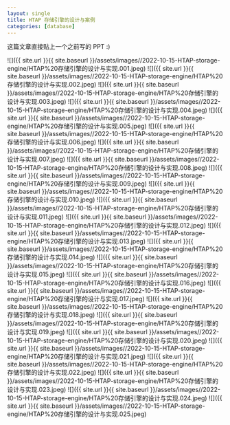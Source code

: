 ```yaml
---
layout: single
title: HTAP 存储引擎的设计与案例
categories: [database]
---
```


这篇文章直接贴上一个之前写的 PPT :)

![]({{ site.url }}{{ site.baseurl }}/assets/images//2022-10-15-HTAP-storage-engine/HTAP%20存储引擎的设计与实现.001.jpeg)
![]({{ site.url }}{{ site.baseurl }}/assets/images//2022-10-15-HTAP-storage-engine/HTAP%20存储引擎的设计与实现.002.jpeg)
![]({{ site.url }}{{ site.baseurl }}/assets/images//2022-10-15-HTAP-storage-engine/HTAP%20存储引擎的设计与实现.003.jpeg)
![]({{ site.url }}{{ site.baseurl }}/assets/images//2022-10-15-HTAP-storage-engine/HTAP%20存储引擎的设计与实现.004.jpeg)
![]({{ site.url }}{{ site.baseurl }}/assets/images//2022-10-15-HTAP-storage-engine/HTAP%20存储引擎的设计与实现.005.jpeg)
![]({{ site.url }}{{ site.baseurl }}/assets/images//2022-10-15-HTAP-storage-engine/HTAP%20存储引擎的设计与实现.006.jpeg)
![]({{ site.url }}{{ site.baseurl }}/assets/images//2022-10-15-HTAP-storage-engine/HTAP%20存储引擎的设计与实现.007.jpeg)
![]({{ site.url }}{{ site.baseurl }}/assets/images//2022-10-15-HTAP-storage-engine/HTAP%20存储引擎的设计与实现.008.jpeg)
![]({{ site.url }}{{ site.baseurl }}/assets/images//2022-10-15-HTAP-storage-engine/HTAP%20存储引擎的设计与实现.009.jpeg)
![]({{ site.url }}{{ site.baseurl }}/assets/images//2022-10-15-HTAP-storage-engine/HTAP%20存储引擎的设计与实现.010.jpeg)
![]({{ site.url }}{{ site.baseurl }}/assets/images//2022-10-15-HTAP-storage-engine/HTAP%20存储引擎的设计与实现.011.jpeg)
![]({{ site.url }}{{ site.baseurl }}/assets/images//2022-10-15-HTAP-storage-engine/HTAP%20存储引擎的设计与实现.012.jpeg)
![]({{ site.url }}{{ site.baseurl }}/assets/images//2022-10-15-HTAP-storage-engine/HTAP%20存储引擎的设计与实现.013.jpeg)
![]({{ site.url }}{{ site.baseurl }}/assets/images//2022-10-15-HTAP-storage-engine/HTAP%20存储引擎的设计与实现.014.jpeg)
![]({{ site.url }}{{ site.baseurl }}/assets/images//2022-10-15-HTAP-storage-engine/HTAP%20存储引擎的设计与实现.015.jpeg)
![]({{ site.url }}{{ site.baseurl }}/assets/images//2022-10-15-HTAP-storage-engine/HTAP%20存储引擎的设计与实现.016.jpeg)
![]({{ site.url }}{{ site.baseurl }}/assets/images//2022-10-15-HTAP-storage-engine/HTAP%20存储引擎的设计与实现.017.jpeg)
![]({{ site.url }}{{ site.baseurl }}/assets/images//2022-10-15-HTAP-storage-engine/HTAP%20存储引擎的设计与实现.018.jpeg)
![]({{ site.url }}{{ site.baseurl }}/assets/images//2022-10-15-HTAP-storage-engine/HTAP%20存储引擎的设计与实现.019.jpeg)
![]({{ site.url }}{{ site.baseurl }}/assets/images//2022-10-15-HTAP-storage-engine/HTAP%20存储引擎的设计与实现.020.jpeg)
![]({{ site.url }}{{ site.baseurl }}/assets/images//2022-10-15-HTAP-storage-engine/HTAP%20存储引擎的设计与实现.021.jpeg)
![]({{ site.url }}{{ site.baseurl }}/assets/images//2022-10-15-HTAP-storage-engine/HTAP%20存储引擎的设计与实现.022.jpeg)
![]({{ site.url }}{{ site.baseurl }}/assets/images//2022-10-15-HTAP-storage-engine/HTAP%20存储引擎的设计与实现.023.jpeg)
![]({{ site.url }}{{ site.baseurl }}/assets/images//2022-10-15-HTAP-storage-engine/HTAP%20存储引擎的设计与实现.024.jpeg)
![]({{ site.url }}{{ site.baseurl }}/assets/images//2022-10-15-HTAP-storage-engine/HTAP%20存储引擎的设计与实现.025.jpeg)
